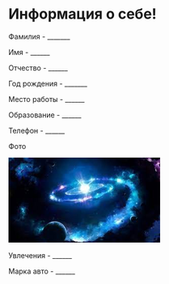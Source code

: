 # Информация о себе!

Фамилия - _______

Имя - ______

Отчество - ______

Год рождения - _______

Место работы - ______

Образование - ______

Телефон - ______

Фото

![](фото.jpg)

Увлечения - ______

Марка авто - ______
